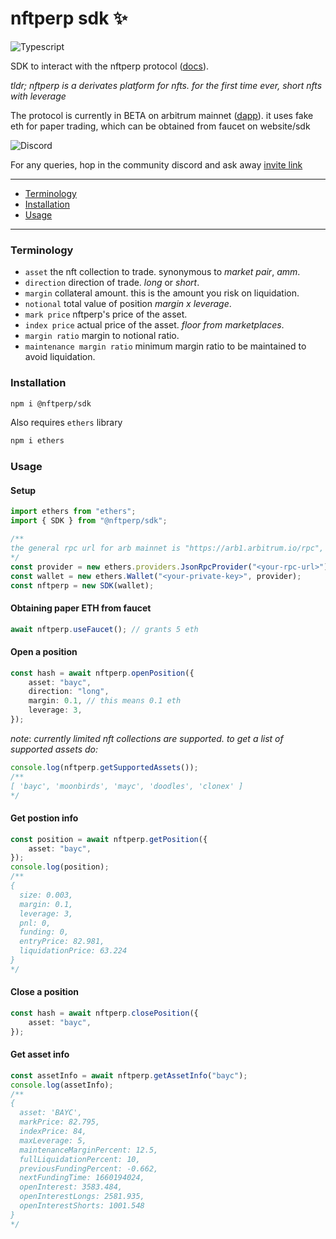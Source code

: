 # nftperp sdk ✨

![Typescript](https://img.shields.io/badge/TypeScript-007ACC?style=for-the-badge&logo=typescript&logoColor=white)

SDK to interact with the nftperp protocol ([docs](https://nftperp.notion.site/nftperp/nftperp-xyz-2b456a853321481bac47e5a1a6bbfd4e)).

_tldr; nftperp is a derivates platform for nfts. for the first time ever, short nfts with leverage_

The protocol is currently in BETA on arbitrum mainnet ([dapp](https://staging.nftperp.xyz)). it uses fake eth for paper trading, which can be obtained from faucet on website/sdk

![Discord](https://img.shields.io/badge/Discord-5865F2?style=for-the-badge&logo=discord&logoColor=white)

For any queries, hop in the community discord and ask away [invite link](https://discord.gg/J5vUUcTE6F)

---

-   [Terminology](#terminology)
-   [Installation](#installation)
-   [Usage](#usage)

---

### Terminology

-   `asset` the nft collection to trade. synonymous to _market pair_, _amm_.
-   `direction` direction of trade. _long_ or _short_.
-   `margin` collateral amount. this is the amount you risk on liquidation.
-   `notional` total value of position _margin x leverage_.
-   `mark price` nftperp's price of the asset.
-   `index price` actual price of the asset. _floor from marketplaces_.
-   `margin ratio` margin to notional ratio.
-   `maintenance margin ratio` minimum margin ratio to be maintained to avoid liquidation.

### Installation

```sh
npm i @nftperp/sdk
```

Also requires `ethers` library

```sh
npm i ethers
```

### Usage

#### Setup

```ts
import ethers from "ethers";
import { SDK } from "@nftperp/sdk";

/**
the general rpc url for arb mainnet is "https://arb1.arbitrum.io/rpc", you can also use a personal one from alchemy (https://www.alchemy.com/)
*/
const provider = new ethers.providers.JsonRpcProvider("<your-rpc-url>");
const wallet = new ethers.Wallet("<your-private-key>", provider);
const nftperp = new SDK(wallet);
```

#### Obtaining paper ETH from faucet

```ts
await nftperp.useFaucet(); // grants 5 eth
```

#### Open a position

```ts
const hash = await nftperp.openPosition({
    asset: "bayc",
    direction: "long",
    margin: 0.1, // this means 0.1 eth
    leverage: 3,
});
```

_note_: _currently limited nft collections are supported. to get a list of supported assets do:_

```ts
console.log(nftperp.getSupportedAssets());
/**
[ 'bayc', 'moonbirds', 'mayc', 'doodles', 'clonex' ]
*/
```

#### Get postion info

```ts
const position = await nftperp.getPosition({
    asset: "bayc",
});
console.log(position);
/**
{
  size: 0.003,
  margin: 0.1,
  leverage: 3,
  pnl: 0,
  funding: 0,
  entryPrice: 82.981,
  liquidationPrice: 63.224
}
*/
```

#### Close a position

```ts
const hash = await nftperp.closePosition({
    asset: "bayc",
});
```

#### Get asset info

```ts
const assetInfo = await nftperp.getAssetInfo("bayc");
console.log(assetInfo);
/**
{
  asset: 'BAYC',
  markPrice: 82.795,
  indexPrice: 84,
  maxLeverage: 5,
  maintenanceMarginPercent: 12.5,
  fullLiquidationPercent: 10,
  previousFundingPercent: -0.662,
  nextFundingTime: 1660194024,
  openInterest: 3583.484,
  openInterestLongs: 2581.935,
  openInterestShorts: 1001.548
}
*/
```
